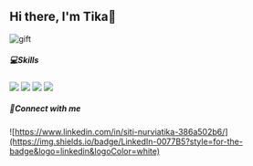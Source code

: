 ## Hi there, I'm Tika👋

<!--
- 🔭 I’m currently working on ...
- 🌱 I’m currently learning ...
- 👯 I’m looking to collaborate on ...
- 🤔 I’m looking for help with ...
- 💬 Ask me about ...
- 📫 How to reach me: ...
- 😄 Pronouns: ...
- ⚡ Fun fact: ... -->

![gift](https://media.giphy.com/media/RbDKaczqWovIugyJmW/giphy.gif?cid=ecf05e47yyin0wj3ahmrk8hh7wo84wax7b56adslzcxk6jli&ep=v1_gifs_search&rid=giphy.gif&ct=g)

##### 💻Skills

<img src="https://img.shields.io/badge/HTML5-E34F26?style=for-the-badge&logo=html5&logoColor=white" />
<img src="https://img.shields.io/badge/CSS3-1572B6?style=for-the-badge&logo=css3&logoColor=white" />
<img src="https://img.shields.io/badge/Kotlin-B125EA?style=for-the-badge&logo=kotlin&logoColor=white" />
<img src="https://img.shields.io/badge/JavaScript-323330?style=for-the-badge&logo=javascript&logoColor=F7DF1E" />

##### 📎Connect with me

![https://www.linkedin.com/in/siti-nurviatika-386a502b6/](https://img.shields.io/badge/LinkedIn-0077B5?style=for-the-badge&logo=linkedin&logoColor=white)
